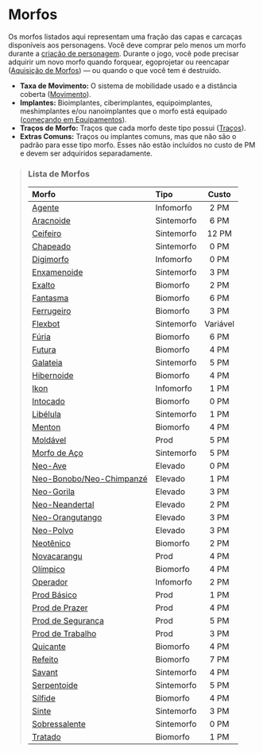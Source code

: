 # Morfos

Os morfos listados aqui representam uma fração das capas e carcaças disponíveis aos personagens. Você deve comprar pelo menos um morfo durante a [criação de personagem](01-character-stats.md). Durante o jogo, você pode precisar adquirir um novo morfo quando forquear, egoprojetar ou reencapar ([Aquisição de Morfos](../15/03-acquiring-morphs.md)) — ou quando o que você tem é destruído.

<div class="stat-list">

- **Taxa de Movimento:** O sistema de mobilidade usado e a distância coberta ([Movimento](../12/24-movement.md)).
- **Implantes:** Bioimplantes, ciberimplantes, equipoimplantes, meshimplantes e/ou nanoimplantes que o morfo está equipado ([começando em Equipamentos](../16/05-common-tech-and-ware.md)).
- **Traços de Morfo:** Traços que cada morfo deste tipo possui ([Traços](28-traits.md)).
- **Extras Comuns:** Traços ou implantes comuns, mas que não são o padrão para esse tipo morfo. Esses não estão incluídos no custo de PM e devem ser adquiridos separadamente.

</div>

<blockquote class="framed-table">

### Lista de Morfos

<!--sort-->

| Morfo                                                                                                     | Tipo       |   Custo    |
|:--------------------------------------------------------------------------------------------------------- |:---------- |:----------:|
| [Agente](26-infomorphs.md#agente)                                                                          | Infomorfo  | 2&nbsp;PM  |
| [Aracnoide](25-synthmorphs.md#aracnoide)                                                                  | Sintemorfo | 6&nbsp;PM  |
| [Ceifeiro](25-synthmorphs.md#ceifeiro)                                                                      | Sintemorfo | 12&nbsp;PM |
| [Chapeado](25-synthmorphs.md#chapeado)                                                                        | Sintemorfo | 0&nbsp;PM  |
| [Digimorfo](26-infomorphs.md#digimorfo)                                                                   | Infomorfo  | 0&nbsp;PM  |
| [Enxamenoide](25-synthmorphs.md#enxamenoide)                                                               | Sintemorfo | 3&nbsp;PM  |
| [Exalto](22-common-biomorphs.md#exalto)                                                                    | Biomorfo   | 2&nbsp;PM  |
| [Fantasma](22-common-biomorphs.md#fantasma)                                                                  | Biomorfo   | 6&nbsp;PM  |
| [Ferrugeiro](22-common-biomorphs.md#ferrugeiro)                                                               | Biomorfo   | 3&nbsp;PM  |
| [Flexbot](25-synthmorphs.md#flexbot)                                                                      | Sintemorfo |  Variável  |
| [Fúria](22-common-biomorphs.md#fúria)                                                                      | Biomorfo   | 6&nbsp;PM  |
| [Futura](22-common-biomorphs.md#futura)                                                                   | Biomorfo   | 4&nbsp;PM  |
| [Galateia](25-synthmorphs.md#galateia)                                                                     | Sintemorfo | 5&nbsp;PM  |
| [Hibernoide](22-common-biomorphs.md#hibernoide)                                                            | Biomorfo   | 4&nbsp;PM  |
| [Ikon](26-infomorphs.md#ikon)                                                                             | Infomorfo  | 1&nbsp;PM  |
| [Intocado](22-common-biomorphs.md#intocado)                                                                   | Biomorfo   | 0&nbsp;PM  |
| [Libélula](25-synthmorphs.md#libélula)                                                                   | Sintemorfo | 1&nbsp;PM  |
| [Menton](22-common-biomorphs.md#menton)                                                                   | Biomorfo   | 4&nbsp;PM  |
| [Moldável](23-pod-biomorphs.md#moldável)                                                                    | Prod       | 5&nbsp;PM  |
| [Morfo de Aço](25-synthmorphs.md#morfo-de-aço)                                                             | Sintemorfo | 5&nbsp;PM  |
| [Neo-Ave](24-uplift-biomorphs.md#neo-ave)                                                               | Elevado    | 0&nbsp;PM  |
| [Neo-Bonobo/<wbr>Neo-Chimpanzé](24-uplift-biomorphs.md#neo-bonoboneo-chimpanzé) | Elevado    | 1&nbsp;PM  |
| [Neo-Gorila](24-uplift-biomorphs.md#neo-gorila)                                                          | Elevado    | 3&nbsp;PM  |
| [Neo-Neandertal](24-uplift-biomorphs.md#neo-neandertal)                                                  | Elevado    | 2&nbsp;PM  |
| [Neo-Orangutango](24-uplift-biomorphs.md#neo-orangutango)                                                   | Elevado    | 3&nbsp;PM  |
| [Neo-Polvo](24-uplift-biomorphs.md#neo-polvo)                                                           | Elevado    | 3&nbsp;PM  |
| [Neotênico](22-common-biomorphs.md#neotênico)                                                              | Biomorfo   | 2&nbsp;PM  |
| [Novacarangu](23-pod-biomorphs.md#novacarangu)                                                               | Prod       | 4&nbsp;PM  |
| [Olímpico](22-common-biomorphs.md#olímpico)                                                               | Biomorfo   | 4&nbsp;PM  |
| [Operador](26-infomorphs.md#operador)                                                                     | Infomorfo  | 2&nbsp;PM  |
| [Prod Básico](23-pod-biomorphs.md#prod-básico)                                                              | Prod       | 1&nbsp;PM  |
| [Prod de Prazer](23-pod-biomorphs.md#prod-de-prazer)                                                        | Prod       | 4&nbsp;PM  |
| [Prod de Segurança](23-pod-biomorphs.md#prod-de-segurança)                                                     | Prod       | 5&nbsp;PM  |
| [Prod de Trabalho](23-pod-biomorphs.md#prod-de-trabalho)                                                        | Prod       | 3&nbsp;PM  |
| [Quicante](22-common-biomorphs.md#quicante)                                                                | Biomorfo   | 4&nbsp;PM  |
| [Refeito](22-common-biomorphs.md#refeito)                                                                  | Biomorfo   | 7&nbsp;PM  |
| [Savant](25-synthmorphs.md#savant)                                                                        | Sintemorfo | 4&nbsp;PM  |
| [Serpentoide](25-synthmorphs.md#serpentoide)                                                               | Sintemorfo | 5&nbsp;PM  |
| [Sílfide](22-common-biomorphs.md#sílfide)                                                                   | Biomorfo   | 4&nbsp;PM  |
| [Sinte](25-synthmorphs.md#sinte)                                                                          | Sintemorfo | 3&nbsp;PM  |
| [Sobressalente](25-synthmorphs.md#sobressalente)                                                                  | Sintemorfo | 0&nbsp;PM  |
| [Tratado](22-common-biomorphs.md#tratado)                                                                 | Biomorfo   | 1&nbsp;PM  |

</blockquote>
